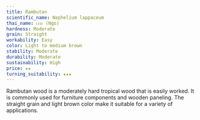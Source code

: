 ```yaml
---   
title: Rambutan
scientific_name: Nephelium lappaceum 
thai_name: เงาะ (Ngo)
hardness: Moderate
grain: Straight
workability: Easy
color: Light to medium brown 
stability: Moderate
durability: Moderate
sustainability: High
price: ★★
turning_suitability: ★★★ 
---
```


Rambutan wood is a moderately hard tropical wood that is easily worked. It is commonly used for furniture components and wooden paneling. The straight grain and light brown color make it suitable for a variety of applications.
